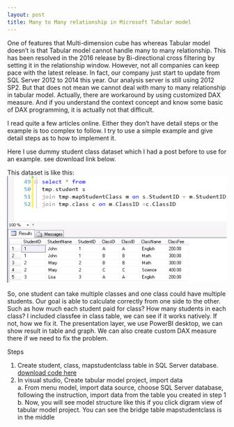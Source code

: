 ```yaml
---
layout: post
title: Many to Many relationship in Microsoft Tabular model
---
```


One of features that Multi-dimension cube has whereas Tabular model doesn’t is that Tabular model cannot handle many to many relationship.  This has been resolved in the 2016 release by Bi-directional cross filtering by setting it in the relationship window.  However, not all companies can keep pace with the latest release.  In fact, our company just start to update from SQL Server 2012 to 2014 this year. Our analysis server is still using 2012 SP2.   But that does not mean we cannot deal with many to many relationship in tabular model. Actually, there are workaround by using customized DAX measure.  And if you understand the context concept and know some basic of DAX programming, it is actually not that difficult.

I read quite a few articles online.  Either they don’t have detail steps or the example is too complex to follow.  I try to use a simple example and give detail steps as to how to implement it.  

Here I use dummy student class dataset which I had a post before to use for an example.  see download link below. 

This dataset is like this:  
<img src="/images/blog3/data_in_table.PNG" alt="sample data">  

 So, one student can take multiple classes and one class could have multiple students. Our goal is able to calculate correctly from one side to the other.  Such as how much each student paid for class?   How many students in each class?    I included classfee in class table, we can see if it works natively.  If not, how we fix it.  The presentation layer, we use PowerBI desktop, we can show result in table and graph. We can also create custom DAX measure there if we need to fix the problem.   
 
 
Steps
1.	Create student, class, mapstudentclass table in SQL Server database.   <a href="/Files/student_class_table_script.sql">download code here</a>
2.	In visual studio, Create tabular model project, import data   
  a.	 From menu model, import data source, choose SQL Server database,  following the instruction, import data from the table you created in step 1  
  b.	Now, you will see model structure like this if you click digram view of tabular model project.  You can see  the bridge table mapstudentclass is in the middle





